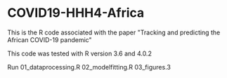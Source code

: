 # COVID19-HHH4-Africa

This is the R code associated with the paper "Tracking and predicting the African COVID-19 pandemic"

This code was tested with R version 3.6 and 4.0.2


Run
01_dataprocessing.R
02_modelfitting.R
03_figures.3
